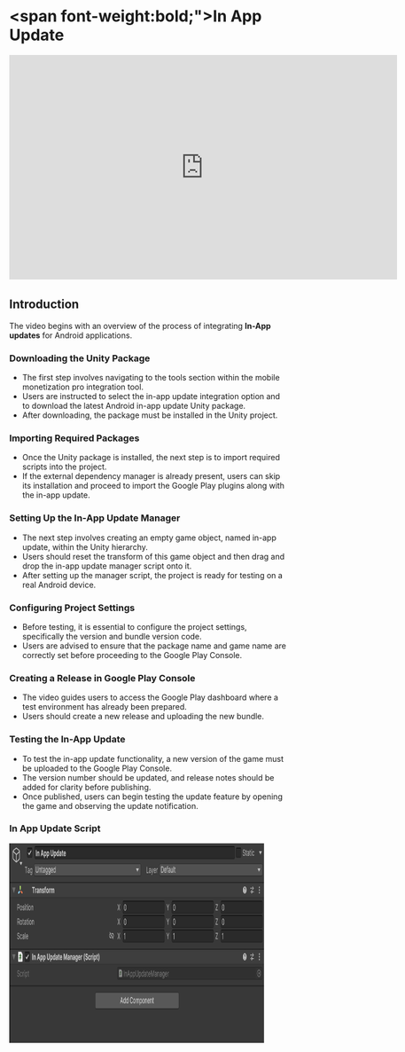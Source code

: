 # <span font-weight:bold;">In App Update</span>

<div class="video-container">
    <iframe width="700" height="405" src="https://www.youtube.com/embed/BcNSoyewl0g" title="YouTube video player" frameborder="0" allow="accelerometer; autoplay; clipboard-write; encrypted-media; gyroscope; picture-in-picture; web-share" referrerpolicy="strict-origin-when-cross-origin" allowfullscreen></iframe>
</div>

## Introduction

The video begins with an overview of the process of integrating **In-App updates** for Android applications.

### Downloading the Unity Package

- The first step involves navigating to the tools section within the mobile monetization pro integration tool.
- Users are instructed to select the in-app update integration option and to download the latest Android in-app update Unity package.
- After downloading, the package must be installed in the Unity project.

### Importing Required Packages

- Once the Unity package is installed, the next step is to import required scripts into the project.
- If the external dependency manager is already present, users can skip its installation and proceed to import the Google Play plugins along with the in-app update.

### Setting Up the In-App Update Manager

- The next step involves creating an empty game object, named in-app update, within the Unity hierarchy.
- Users should reset the transform of this game object and then drag and drop the in-app update manager script onto it.
- After setting up the manager script, the project is ready for testing on a real Android device.

### Configuring Project Settings

- Before testing, it is essential to configure the project settings, specifically the version and bundle version code.
- Users are advised to ensure that the package name and game name are correctly set before proceeding to the Google Play Console.

### Creating a Release in Google Play Console

- The video guides users to access the Google Play dashboard where a test environment has already been prepared.
- Users should create a new release and uploading the new bundle.

### Testing the In-App Update

- To test the in-app update functionality, a new version of the game must be uploaded to the Google Play Console.
- The version number should be updated, and release notes should be added for clarity before publishing.
- Once published, users can begin testing the update feature by opening the game and observing the update notification.

### In App Update Script

<img src="Images/InAppUpdate.png" alt="alt text" width="460" height="360">

